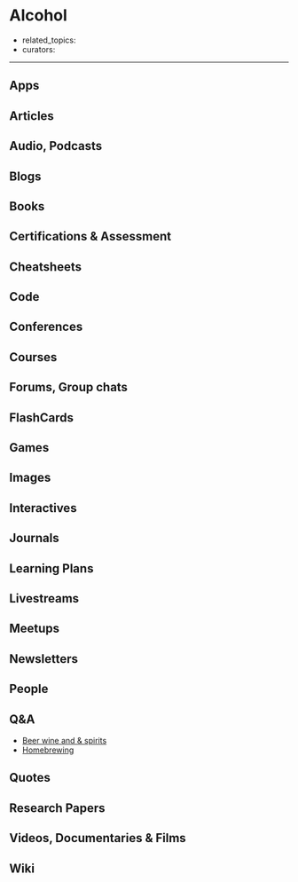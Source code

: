 # Alcohol

- related_topics:
- curators:

------

## Apps

## Articles

## Audio, Podcasts

## Blogs

## Books

## Certifications & Assessment

## Cheatsheets

## Code

## Conferences

## Courses

## Forums, Group chats

## FlashCards

## Games

## Images

## Interactives

## Journals

## Learning Plans

## Livestreams

## Meetups

## Newsletters

## People

## Q&A

- [Beer wine and & spirits](https://alcohol.stackexchange.com)
- [Homebrewing](https://homebrew.stackexchange.com)

## Quotes

## Research Papers

## Videos, Documentaries & Films

## Wiki
